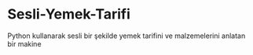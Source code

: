 # Sesli-Yemek-Tarifi
Python kullanarak sesli bir şekilde yemek tarifini ve malzemelerini anlatan bir makine
